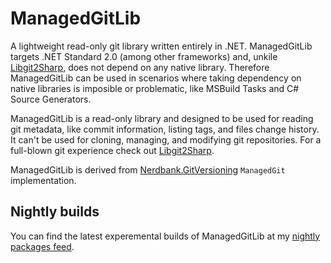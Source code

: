 # ManagedGitLib

A lightweight read-only git library written entirely in .NET.
ManagedGitLib targets .NET Standard 2.0 (among other frameworks) and, unkile [Libgit2Sharp](https://github.com/libgit2/libgit2sharp), does not depend on any native library.
Therefore ManagedGitLib can be used in scenarios where taking dependency on native libraries is imposible or problematic,
like MSBuild Tasks and C# Source Generators.

ManagedGitLib is a read-only library and designed to be used for reading git metadata, like commit information, listing tags, and files change history.
It can't be used for cloning, managing, and modifying git repositories.
For a full-blown git experience check out [Libgit2Sharp](https://github.com/libgit2/libgit2sharp).

ManagedGitLib is derived from [Nerdbank.GitVersioning](https://github.com/dotnet/Nerdbank.GitVersioning) `ManagedGit` implementation.

## Nightly builds

You can find the latest experemental builds of ManagedGitLib at my [nightly packages feed](https://dev.azure.com/glebchili-personal/glebchili-packages/_packaging?_a=feed&feed=glebchili-personal-public%40Local).
